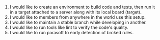 1. I would like to create an environment to build code and tests, then run it in a target attached to a server along with its local board (target).
2. I would like to members from anywhere in the world use this setup.
3. I would like to maintain a stable branch while developing in another.
4. I would like to run tools like lint to verify the code's quality.
5. I would like to run parasoft to early detection of broked rules.